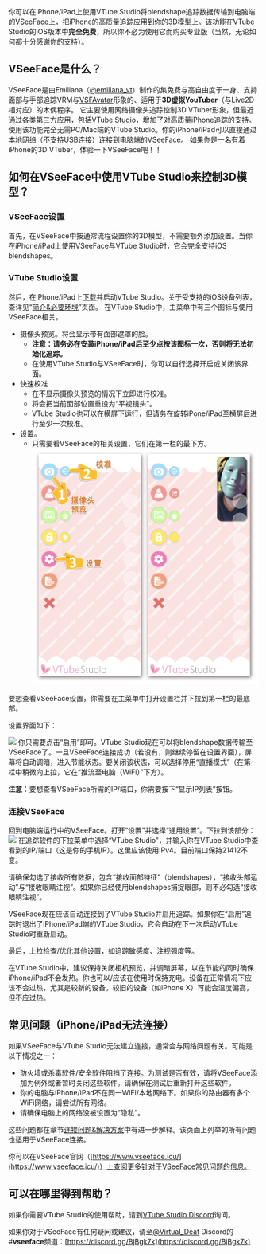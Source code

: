 你可以在iPhone/iPad上使用VTube Studio将blendshape追踪数据传输到电脑端的[VSeeFace](https://www.vseeface.icu/)上，把iPhone的高质量追踪应用到你的3D模型上。该功能在VTube Studio的iOS版本中**完全免费**，所以你不必为使用它而购买专业版（当然，无论如何都十分感谢你的支持）。

## VSeeFace是什么？

VSeeFace是由Emiliana（[@emiliana_vt](https://twitter.com/emiliana_vt)）制作的集免费与高自由度于一身、支持面部与手部追踪VRM与[VSFAvatar](https://www.vseeface.icu/#vsfavatar)形象的、适用于**3D虚拟YouTuber**（与Live2D相对应）的木偶程序。
它主要使用网络摄像头追踪控制3D VTuber形象，但最近通过各类第三方应用，包括VTube Studio，增加了对高质量iPhone追踪的支持。
使用该功能完全无需PC/Mac端的VTube Studio。你的iPhone/iPad可以直接通过本地网络（不支持USB连接）连接到电脑端的VSeeFace。
如果你是一名有着iPhone的3D VTuber，体验一下VSeeFace吧！！

## 如何在VSeeFace中使用VTube Studio来控制3D模型？

### VSeeFace设置

首先，在VSeeFace中按通常流程设置你的3D模型，不需要额外添加设置。当你在iPhone/iPad上使用VSeeFace与VTube Studio时，它会完全支持iOS blendshapes。

### VTube Studio设置

然后，在iPhone/iPad上[下载](https://github.com/Elegetic/VTubeStudio/wiki/%E7%AE%80%E4%BB%8B-&-%E5%BF%85%E8%A6%81%E7%8E%AF%E5%A2%83)并启动VTube Studio。关于受支持的iOS设备列表，查详见“[简介&必要环境](https://github.com/Elegetic/VTubeStudio/wiki/%E7%AE%80%E4%BB%8B-&-%E5%BF%85%E8%A6%81%E7%8E%AF%E5%A2%83)”页面。
在VTube Studio中，主菜单中有三个图标与使用VSeeFace相关。

* 摄像头预览。将会显示带有面部遮罩的脸。
  * **注意：请务必在安装iPhone/iPad后至少点按该图标一次，否则将无法初始化追踪。**
  * 在使用VTube Studio与VSeeFace时，你可以自行选择开启或关闭该界面。
* 快速校准
  * 在不显示摄像头预览的情况下立即进行校准。
  * 将会把当前面部位置重设为“平视镜头”。
  * VTube Studio也可以在横屏下运行，但请务在旋转iPone/iPad至横屏后进行至少一次校准。
* 设置。
  * 只需要看VSeeFace的相关设置，它们在第一栏的最下方。
![](https://github.com/Elegetic/Photos/blob/main/VTS/vseeface_setup_1_CHN.png)

要想查看VSeeFace设置，你需要在主菜单中打开设置栏并下拉到第一栏的最底部。

设置界面如下：

![](https://raw.githubusercontent.com/wiki/DenchiSoft/VTubeStudio/img/vseeface_setup_2.png)
你只需要点击“启用”即可。VTube Studio现在可以将blendshape数据传输至VSeeFace了。一旦VSeeFace连接成功（若没有，则继续停留在设置界面），屏幕将自动调暗，进入节能状态。要关闭该状态，可以选择停用“直播模式”（在第一栏中稍微向上拉，它在“推流至电脑（WiFi）”下方）。

**注意**：要想查看VSeeFace所需的IP/端口，你需要按下“显示IP列表”按钮。

### 连接VSeeFace

回到电脑端运行中的VSeeFace。打开“设置”并选择“通用设置”。下拉到该部分：
![](https://raw.githubusercontent.com/wiki/DenchiSoft/VTubeStudio/img/vseeface_setup_3.png)
在追踪软件的下拉菜单中选择“VTube Studio”，并输入你在VTube Studio中查看到的IP/端口（这是你的手机IP）。这里应该使用IPv4。目前端口保持21412不变。

请确保勾选了接收所有数据，包含“接收面部特征”（blendshapes），“接收头部运动”与“接收眼睛注视”。如果你已经使用blendshapes捕捉眼部，则不必勾选“接收眼睛注视”。

VSeeFace现在应该自动连接到了VTube Studio并启用追踪。如果你在“启用”追踪时退出了iPhone/iPad端的VTube Studio，它会自动在下一次启动VTube Studio时重新启动。

最后，上拉检查/优化其他设置，如追踪敏感度、注视强度等。

在VTube Studio中，建议保持关闭相机预览，并调暗屏幕，以在节能的同时确保iPhone/iPad不会发热。你也可以/应该在使用时保持充电。设备在正常情况下应该不会过热，尤其是较新的设备。较旧的设备（如iPhone X）可能会温度偏高，但不应过热。

## 常见问题（iPhone/iPad无法连接）

如果VSeeFace与VTube Studio无法建立连接，通常会与网络问题有关。可能是以下情况之一：

* 防火墙或杀毒软件/安全软件阻挡了连接。为测试是否有效，请将VSeeFace添加为例外或者暂时关闭这些软件。请确保在测试后重新打开这些软件。
* 你的电脑与iPhone/iPad不在同一WiFi/本地网络下。如果你的路由器有多个WiFi网络，请尝试所有网络。
* 请确保电脑上的网络没被设置为“隐私”。

这些问题都在章节[连接问题&解决方案](https://github.com/Elegetic/VTubeStudio/wiki/%E8%BF%9E%E6%8E%A5%E9%97%AE%E9%A2%98&%E8%A7%A3%E5%86%B3%E6%96%B9%E6%A1%88)中有进一步解释。该页面上列举的所有问题也适用于VSeeFace连接。

你可以在VSeeFace官网（[https://www.vseeface.icu/](https://www.vseeface.icu/)）上查阅更多针对于VSeeFace常见问题的信息。

## 可以在哪里得到帮助？
如果你需要VTube Studio的使用帮助，请到[VTube Studio Discord](https://discord.gg/VTubeStudio)询问。

如果你对于VSeeFace有任何疑问或建议，请至[@Virtual_Deat](https://twitter.com/Virtual_Deat) Discord的#**vseeface**频道：[https://discord.gg/BjBgk7k](https://discord.gg/BjBgk7k)
